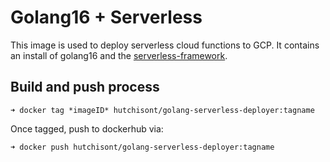 # Golang16 + Serverless

This image is used to deploy serverless cloud functions to GCP. It contains an install of golang16 and the [serverless-framework](https://www.serverless.com/).

## Build and push process

```
➜ docker tag *imageID* hutchisont/golang-serverless-deployer:tagname
```

Once tagged, push to dockerhub via:

```
➜ docker push hutchisont/golang-serverless-deployer:tagname
```
